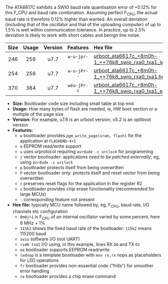 The ATA6617C exhibits a SWIO baud rate quantisation error of +0.12% for this F_CPU and baud rate combination. Assuming perfect F<sub>CPU</sub>, the actual baud rate is therefore 0.12% higher than wanted. An overall deviation (including that of the oscillator and that of the uploading computer) of up to 1.5% is well within communication tolerance. In practice, up to 2.5% deviation is likely to work with short cables and benign line noise.

|Size|Usage|Version|Features|Hex file|
|:-:|:-:|:-:|:-:|:--|
|246|256|u7.7|`w-u-jpr--`|[urboot_ata6617c_+8m0h-1_++76k8_swio_rxa0_txa1_lednop.hex](https://raw.githubusercontent.com/stefanrueger/urboot.hex/main/mcus/ata6617c/internal_oscillator/fcpu_+8m0h-1/br_++76k8/urboot_ata6617c_+8m0h-1_++76k8_swio_rxa0_txa1_lednop.hex)|
|254|256|u7.7|`w-u-jPr--`|[urboot_ata6617c_+8m0h-1_++76k8_swio_rxa0_txa1.hex](https://raw.githubusercontent.com/stefanrueger/urboot.hex/main/mcus/ata6617c/internal_oscillator/fcpu_+8m0h-1/br_++76k8/urboot_ata6617c_+8m0h-1_++76k8_swio_rxa0_txa1.hex)|
|370|384|u7.7|`weu-jPr-c`|[urboot_ata6617c_+8m0h-1_++76k8_swio_rxa0_txa1_ee_lednop_fr_ce.hex](https://raw.githubusercontent.com/stefanrueger/urboot.hex/main/mcus/ata6617c/internal_oscillator/fcpu_+8m0h-1/br_++76k8/urboot_ata6617c_+8m0h-1_++76k8_swio_rxa0_txa1_ee_lednop_fr_ce.hex)|

- **Size:** Bootloader code size including small table at top end
- **Usage:** How many bytes of flash are needed, ie, HW boot section or a multiple of the page size
- **Version:** For example, u7.6 is an urboot version, o5.2 is an optiboot version
- **Features:**
  + `w` bootloader provides `pgm_write_page(sram, flash)` for the application at `FLASHEND-4+1`
  + `e` EEPROM read/write support
  + `u` uses urprotocol requiring `avrdude -c urclock` for programming
  + `j` vector bootloader: applications *need to be patched externally*, eg, using `avrdude -c urclock`
  + `p` bootloader protects itself from being overwritten
  + `P` vector bootloader only: protects itself and reset vector from being overwritten
  + `r` preserves reset flags for the application in the register R2
  + `c` bootloader provides chip erase functionality (recommended for large MCUs)
  + `-` corresponding feature not present
- **Hex file:** typically MCU name followed by, eg, F<sub>CPU</sub>, baud rate, I/O channels etc configuration
  + `8m0j+1` is F<sub>CPU</sub> of an internal oscillator varied by some percent, here 8 MHz + 1%
  + `115k2` shows the fixed baud rate of the bootloader: `115k2` means 115200 baud
  + `swio` software I/O (not UART)
  + `rxd0 txd1` I/O using, in this example, lines RX `D0` and TX `D1`
  + `ee` bootloader supports EEPROM read/write
  + `lednop` is a template bootloader with `mov rx,rx` nops as placeholders for LED operations
  + `fr` bootloader provides non-essential code ("frills") for smoother error handling
  + `ce` bootloader provides a chip erase command
